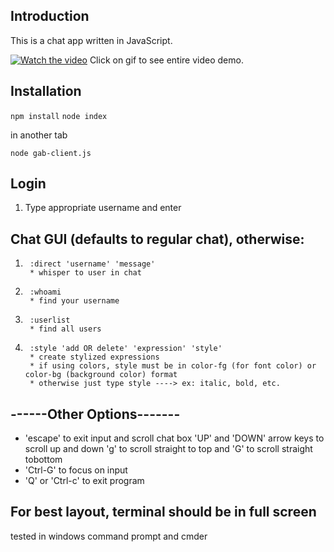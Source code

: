 ## Introduction
This is a chat app written in JavaScript.

[![Watch the video](chatClient.gif)](https://youtu.be/5dCL3NVSzEs)
Click on gif to see entire video demo. 

## Installation

`npm install`
`node index`

in another tab

`node gab-client.js`

## Login

1) Type appropriate username and enter

## Chat GUI (defaults to regular chat), otherwise:

1)      :direct 'username' 'message'
        * whisper to user in chat
2)      :whoami 
        * find your username
3)      :userlist
        * find all users
4)      :style 'add OR delete' 'expression' 'style'
        * create stylized expressions
        * if using colors, style must be in color-fg (for font color) or color-bg (background color) format
        * otherwise just type style ----> ex: italic, bold, etc.

## ------Other Options-------
* 'escape' to exit input and scroll chat box
       'UP' and \'DOWN\' arrow keys to scroll up and down
        'g' to scroll straight to top and 'G' to scroll straight tobottom
* 'Ctrl-G' to focus on input
* 'Q' or 'Ctrl-c' to exit program

## For best layout, terminal should be in full screen
tested in windows command prompt and cmder
